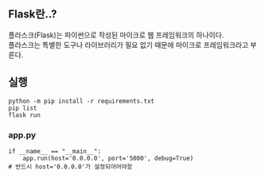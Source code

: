 ## Flask란..?
플라스크(Flask)는 파이썬으로 작성된 마이크로 웹 프레임워크의 하나이다.  
플라스크는 특별한 도구나 라이브러리가 필요 없기 때문에 마이크로 프레임워크라고 부른다.  

## 실행
```
python -m pip install -r requirements.txt
pip list
flask run
```  

### app.py
```
if __name__ == "__main__": 
    app.run(host='0.0.0.0', port='5000', debug=True)
# 반드시 host='0.0.0.0'가 설정되어어야함
```
